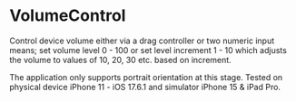 # VolumeControl
Control device volume either via a drag controller or two numeric input means; set volume level 0 - 100 or set level increment 1 - 10 which adjusts the volume to values of 10, 20, 30 etc. based on increment.

The application only supports portrait orientation at this stage. 
Tested on physical device iPhone 11 - iOS 17.6.1 and simulator iPhone 15 & iPad Pro. 
